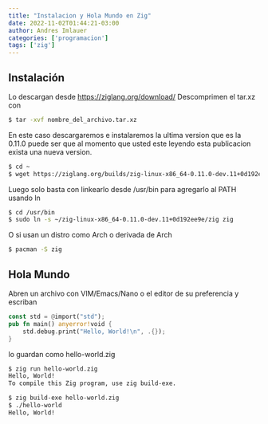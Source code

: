 ```yaml
---
title: "Instalacion y Hola Mundo en Zig"
date: 2022-11-02T01:44:21-03:00
author: Andres Imlauer
categories: ['programacion']
tags: ['zig']
---
```

## Instalación
Lo descargan desde https://ziglang.org/download/
Descomprimen el tar.xz con 
```bash
$ tar -xvf nombre_del_archivo.tar.xz
```
En este caso descargaremos e instalaremos la ultima version que es la 0.11.0 puede ser que al momento que usted este leyendo esta publicacion exista una nueva version.
```bash
$ cd ~
$ wget https://ziglang.org/builds/zig-linux-x86_64-0.11.0-dev.11+0d192ee9e.tar.xz  -O zig.tar.xz && tar -xvf zig.tar.xz
```
Luego solo basta con linkearlo desde /usr/bin para agregarlo al PATH usando ln

```bash
$ cd /usr/bin
$ sudo ln -s ~/zig-linux-x86_64-0.11.0-dev.11+0d192ee9e/zig zig
```

O si usan un distro como Arch o derivada de Arch 
```bash
$ pacman -S zig
```
 

## Hola Mundo

Abren un archivo con VIM/Emacs/Nano o el editor de su preferencia y escriban 
```rust
const std = @import("std");
pub fn main() anyerror!void {
    std.debug.print("Hello, World!\n", .{});
}
```
lo guardan como hello-world.zig

```bash
$ zig run hello-world.zig
Hello, World!
To compile this Zig program, use zig build-exe.

$ zig build-exe hello-world.zig
$ ./hello-world
Hello, World!
```

